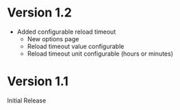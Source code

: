 # Version 1.2

* Added configurable reload timeout
    * New options page
    * Reload timeout value configurable
    * Reload timeout unit configurable (hours or minutes)

# Version 1.1

Initial Release
